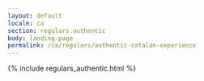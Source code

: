 ```yaml
---
layout: default
locale: ca
section: regulars.authentic
body: landing-page
permalink: /ca/regulars/authentic-catalan-experience
---
```


{% include regulars_authentic.html %}
